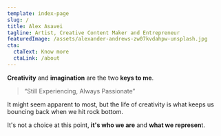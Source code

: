 ```yaml
---
template: index-page
slug: /
title: Alex Asavei
tagline: Artist, Creative Content Maker and Entrepreneur
featuredImage: /assets/alexander-andrews-zw07kvdahpw-unsplash.jpg
cta:
  ctaText: Know more
  ctaLink: /about
---
```

**Creativity** and **imagination** are the two **keys to me**.

> “Still Experiencing, Always Passionate”

It might seem apparent to most, but the life of creativity is what keeps us bouncing back when we hit rock bottom.

It's not a choice at this point, **it's who we are** and **what we represen**t.